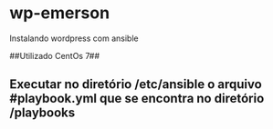 # wp-emerson
Instalando wordpress com ansible

##Utilizado CentOs 7##

## Executar no diretório /etc/ansible o arquivo #playbook.yml que se encontra no diretório /playbooks

